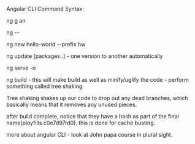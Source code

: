 Angular CLI Command Syntax:

ng g an

ng <command> <args> --<options>

ng new hello-world --prefix hw

ng update [packages..] - one version to another automatically

ng serve -o

ng build - this will make build as well as minify/uglify the code - perform something called tree shaking.

Tree shaking shakes up our code to drop out any dead branches, which basically means that it removes any unused pieces.

after build complete, notice that they have a hash as part of the final name(ployfills.c0e7d97rd0).
this is done for cache busting.

more about angular CLI - look at John papa course in plural sight.
